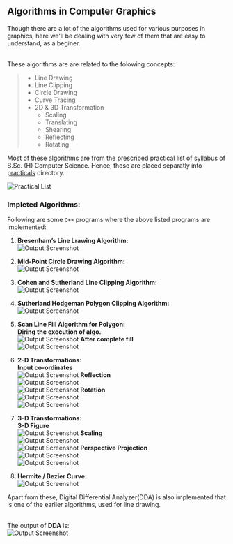 ## Algorithms in Computer Graphics

Though there are a lot of the algorithms used for various purposes in graphics, here we'll be dealing with very few of them that are easy to understand, as a beginer.<br /> <br />

These algorithms are are related to the folowing concepts:<br />
> * Line Drawing
> * Line Clipping
> * Circle Drawing
> * Curve Tracing
> * 2D & 3D Transformation
>   * Scaling
>   * Translating
>   * Shearing
>   * Reflecting
>   * Rotating

Most of these algorithms are from the prescribed practical list of syllabus of B.Sc. (H) Computer Science. Hence, those are placed separatly into [practicals](https://github.com/ravi-prakash1907/Computer-Graphics/tree/master/C%2B%2B%20Programms/practicals) directory. <br />

![Practical List](practicals/practicalList.png)

### Impleted Algorithms:

Following are some ```C++``` programs where the above listed programs are implemented: <br />

1. **Bresenham’s Line Lrawing Algorithm:**<br />
![Output Screenshot](practicals/outputs/1.png)

2. **Mid-Point Circle Drawing Algorithm:**<br />
![Output Screenshot](practicals/outputs/2.png)

3. **Cohen and Sutherland Line Clipping Algorithm:**<br />
![Output Screenshot](practicals/outputs/3.png)

4. **Sutherland Hodgeman Polygon Clipping Algorithm:**<br />
![Output Screenshot](practicals/outputs/4.png)

5. **Scan Line Fill Algorithm for Polygon:**<br />
    **Diring the execution of algo.**<br />
![Output Screenshot](practicals/outputs/5_1.png)
    **After complete fill**<br />
![Output Screenshot](practicals/outputs/5_2.png)

6. **2-D Transformations:**<br />
    **Input co-ordinates**<br />
![Output Screenshot](practicals/outputs/6_0.png)
    **Reflection**<br />
![Output Screenshot](practicals/outputs/6_1.png)
    <br />
![Output Screenshot](practicals/outputs/6_2.png)
    **Rotation**<br />
![Output Screenshot](practicals/outputs/6_3.png)
    <br />
![Output Screenshot](practicals/outputs/6_4.png)

7. **3-D Transformations:**<br />
    **3-D Figure**<br />
![Output Screenshot](practicals/outputs/7_0.png)
    **Scaling**<br />
![Output Screenshot](practicals/outputs/7_1.png)
    <br />
![Output Screenshot](practicals/outputs/7_2.png)
    **Perspective Projection**<br />
![Output Screenshot](practicals/outputs/7_3.png)
    <br />
![Output Screenshot](practicals/outputs/7_4.png)

8. **Hermite / Bezier Curve:**<br />
![Output Screenshot](practicals/outputs/8.png)

Apart from these, Digital Differential Analyzer(DDA) is also implemented that is one of the earlier algorithms, used for line drawing. <br /><br />

The output of **DDA** is:<br />
![Output Screenshot](practicals/outputs/1.png)